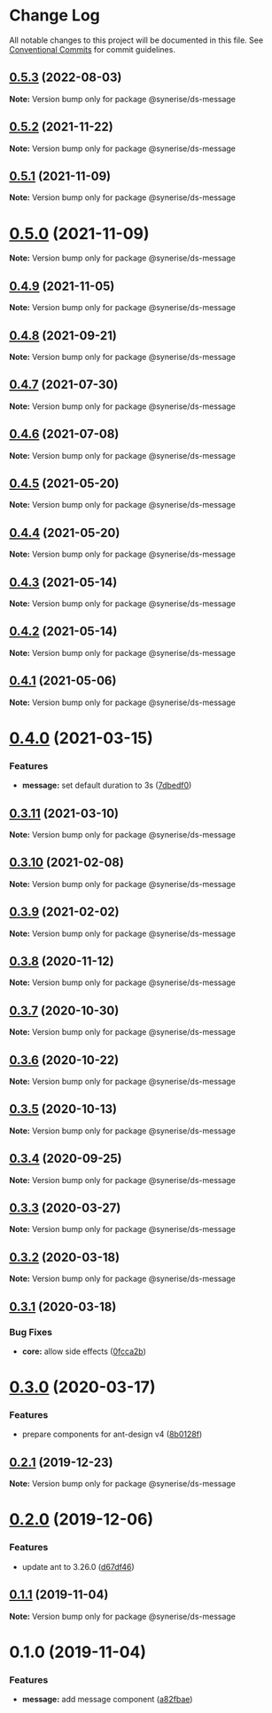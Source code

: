 # Change Log

All notable changes to this project will be documented in this file.
See [Conventional Commits](https://conventionalcommits.org) for commit guidelines.

## [0.5.3](https://github.com/Synerise/synerise-design/compare/@synerise/ds-message@0.5.2...@synerise/ds-message@0.5.3) (2022-08-03)

**Note:** Version bump only for package @synerise/ds-message





## [0.5.2](https://github.com/Synerise/synerise-design/compare/@synerise/ds-message@0.5.1...@synerise/ds-message@0.5.2) (2021-11-22)

**Note:** Version bump only for package @synerise/ds-message





## [0.5.1](https://github.com/Synerise/synerise-design/compare/@synerise/ds-message@0.4.8...@synerise/ds-message@0.5.1) (2021-11-09)

**Note:** Version bump only for package @synerise/ds-message





# [0.5.0](https://github.com/Synerise/synerise-design/compare/@synerise/ds-message@0.4.8...@synerise/ds-message@0.5.0) (2021-11-09)

**Note:** Version bump only for package @synerise/ds-message





## [0.4.9](https://github.com/Synerise/synerise-design/compare/@synerise/ds-message@0.4.8-alpha.3...@synerise/ds-message@0.4.9) (2021-11-05)

**Note:** Version bump only for package @synerise/ds-message





## [0.4.8](https://github.com/Synerise/synerise-design/compare/@synerise/ds-message@0.4.7...@synerise/ds-message@0.4.8) (2021-09-21)

**Note:** Version bump only for package @synerise/ds-message





## [0.4.7](https://github.com/Synerise/synerise-design/compare/@synerise/ds-message@0.4.6...@synerise/ds-message@0.4.7) (2021-07-30)

**Note:** Version bump only for package @synerise/ds-message





## [0.4.6](https://github.com/Synerise/synerise-design/compare/@synerise/ds-message@0.4.5...@synerise/ds-message@0.4.6) (2021-07-08)

**Note:** Version bump only for package @synerise/ds-message





## [0.4.5](https://github.com/Synerise/synerise-design/compare/@synerise/ds-message@0.4.4...@synerise/ds-message@0.4.5) (2021-05-20)

**Note:** Version bump only for package @synerise/ds-message





## [0.4.4](https://github.com/Synerise/synerise-design/compare/@synerise/ds-message@0.4.3...@synerise/ds-message@0.4.4) (2021-05-20)

**Note:** Version bump only for package @synerise/ds-message





## [0.4.3](https://github.com/Synerise/synerise-design/compare/@synerise/ds-message@0.4.2...@synerise/ds-message@0.4.3) (2021-05-14)

**Note:** Version bump only for package @synerise/ds-message





## [0.4.2](https://github.com/Synerise/synerise-design/compare/@synerise/ds-message@0.4.1...@synerise/ds-message@0.4.2) (2021-05-14)

**Note:** Version bump only for package @synerise/ds-message





## [0.4.1](https://github.com/Synerise/synerise-design/compare/@synerise/ds-message@0.4.0...@synerise/ds-message@0.4.1) (2021-05-06)

**Note:** Version bump only for package @synerise/ds-message





# [0.4.0](https://github.com/Synerise/synerise-design/compare/@synerise/ds-message@0.3.11...@synerise/ds-message@0.4.0) (2021-03-15)


### Features

* **message:** set default duration to 3s ([7dbedf0](https://github.com/Synerise/synerise-design/commit/7dbedf005d555c9b744fb08d1fbff32abe5b4c82))





## [0.3.11](https://github.com/Synerise/synerise-design/compare/@synerise/ds-message@0.3.10...@synerise/ds-message@0.3.11) (2021-03-10)

**Note:** Version bump only for package @synerise/ds-message





## [0.3.10](https://github.com/Synerise/synerise-design/compare/@synerise/ds-message@0.3.9...@synerise/ds-message@0.3.10) (2021-02-08)

**Note:** Version bump only for package @synerise/ds-message





## [0.3.9](https://github.com/Synerise/synerise-design/compare/@synerise/ds-message@0.3.8...@synerise/ds-message@0.3.9) (2021-02-02)

**Note:** Version bump only for package @synerise/ds-message





## [0.3.8](https://github.com/Synerise/synerise-design/compare/@synerise/ds-message@0.3.7...@synerise/ds-message@0.3.8) (2020-11-12)

**Note:** Version bump only for package @synerise/ds-message





## [0.3.7](https://github.com/Synerise/synerise-design/compare/@synerise/ds-message@0.3.6...@synerise/ds-message@0.3.7) (2020-10-30)

**Note:** Version bump only for package @synerise/ds-message





## [0.3.6](https://github.com/Synerise/synerise-design/compare/@synerise/ds-message@0.3.5...@synerise/ds-message@0.3.6) (2020-10-22)

**Note:** Version bump only for package @synerise/ds-message





## [0.3.5](https://github.com/Synerise/synerise-design/compare/@synerise/ds-message@0.3.4...@synerise/ds-message@0.3.5) (2020-10-13)

**Note:** Version bump only for package @synerise/ds-message





## [0.3.4](https://github.com/Synerise/synerise-design/compare/@synerise/ds-message@0.3.3...@synerise/ds-message@0.3.4) (2020-09-25)

**Note:** Version bump only for package @synerise/ds-message





## [0.3.3](https://github.com/Synerise/synerise-design/compare/@synerise/ds-message@0.3.2...@synerise/ds-message@0.3.3) (2020-03-27)

**Note:** Version bump only for package @synerise/ds-message





## [0.3.2](https://github.com/Synerise/synerise-design/compare/@synerise/ds-message@0.3.1...@synerise/ds-message@0.3.2) (2020-03-18)

**Note:** Version bump only for package @synerise/ds-message





## [0.3.1](https://github.com/Synerise/synerise-design/compare/@synerise/ds-message@0.3.0...@synerise/ds-message@0.3.1) (2020-03-18)


### Bug Fixes

* **core:** allow side effects ([0fcca2b](https://github.com/Synerise/synerise-design/commit/0fcca2b3476b539a60d6d21af5a43a7d32135868))





# [0.3.0](https://github.com/Synerise/synerise-design/compare/@synerise/ds-message@0.2.1...@synerise/ds-message@0.3.0) (2020-03-17)

### Features

- prepare components for ant-design v4 ([8b0128f](https://github.com/Synerise/synerise-design/commit/8b0128f4e8cd581bc522835a03412f9c78439def))

## [0.2.1](https://github.com/Synerise/synerise-design/compare/@synerise/ds-message@0.2.0...@synerise/ds-message@0.2.1) (2019-12-23)

**Note:** Version bump only for package @synerise/ds-message

# [0.2.0](https://github.com/Synerise/synerise-design/compare/@synerise/ds-message@0.1.1...@synerise/ds-message@0.2.0) (2019-12-06)

### Features

- update ant to 3.26.0 ([d67df46](https://github.com/Synerise/synerise-design/commit/d67df4605844fb09680096df333886db40cb7c32))

## [0.1.1](https://github.com/Synerise/synerise-design/compare/@synerise/ds-message@0.1.0...@synerise/ds-message@0.1.1) (2019-11-04)

**Note:** Version bump only for package @synerise/ds-message

# 0.1.0 (2019-11-04)

### Features

- **message:** add message component ([a82fbae](https://github.com/Synerise/synerise-design/commit/a82fbae03d79b6bbe09082f7e6b67992dcd62782))
